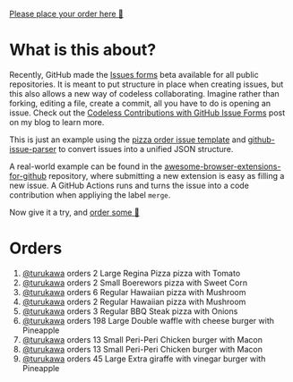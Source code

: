 [Please place your order here :pizza:](https://github.com/whythawk/momsi-tests/issues/new?assignees=&labels=order&template=order-pizza.yml&title=Order+Pizza)

# What is this about? 

Recently, GitHub made the [Issues forms](https://github.blog/changelog/2021-06-23-issues-forms-beta-for-public-repositories/) beta available for all public repositories. It is meant to put structure in place when creating issues, but this also allows a new way of codeless collaborating. Imagine rather than forking, editing a file, create a commit, all you have to do is opening an issue. Check out the [Codeless Contributions with GitHub Issue Forms](https://stefanbuck.com/blog/codeless-contributions-with-github-issue-forms) post on my blog to learn more.

This is just an example using the [pizza order issue template](https://github.com/whythawk/momsi-tests/blob/main/.github/ISSUE_TEMPLATE/order-pizza.yml) and [github-issue-parser](https://github.com/stefanbuck/github-issue-parser) to convert issues into a unified JSON structure. 

A real-world example can be found in the [awesome-browser-extensions-for-github](https://github.com/stefanbuck/awesome-browser-extensions-for-github/issues/new?assignees=&labels=submit&template=submit-extension.yml&title=Submit+new+extension) repository, where submitting a new extension is easy as filling a new issue. A GitHub Actions runs and turns the issue into a code contribution when appliying the label `merge`.

Now give it a try, and [order some :pizza:](https://github.com/whythawk/momsi-tests/issues/new?assignees=&labels=order&template=order-pizza.yml&title=Order+Pizza)

# Orders
1. [@turukawa](https://github.com/turukawa) orders 2 Large Regina Pizza pizza with Tomato
1. [@turukawa](https://github.com/turukawa) orders 2 Small Boerewors pizza with Sweet Corn
1. [@turukawa](https://github.com/turukawa) orders 6 Regular Hawaiian pizza with Mushroom
1. [@turukawa](https://github.com/turukawa) orders 2 Regular Hawaiian pizza with Mushroom
1. [@turukawa](https://github.com/turukawa) orders 3 Regular BBQ Steak pizza with Onions
1. [@turukawa](https://github.com/turukawa) orders 198 Large Double waffle with cheese burger with Pineapple
1. [@turukawa](https://github.com/turukawa) orders 13 Small Peri-Peri Chicken burger with Macon
1. [@turukawa](https://github.com/turukawa) orders 13 Small Peri-Peri Chicken burger with Macon
1. [@turukawa](https://github.com/turukawa) orders 45 Large Extra giraffe with vinegar burger with Pineapple
